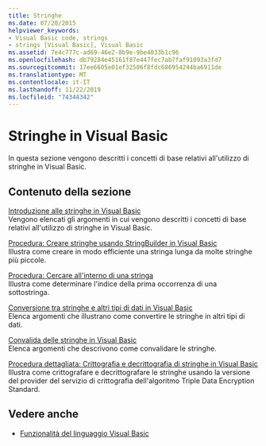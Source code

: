 ```yaml
---
title: Stringhe
ms.date: 07/20/2015
helpviewer_keywords:
- Visual Basic code, strings
- strings [Visual Basic], Visual Basic
ms.assetid: 7e4c777c-ad69-46e2-8b9e-9be4033b1c96
ms.openlocfilehash: db79284e45161f87e447fec7ab7faf91093a3fd7
ms.sourcegitcommit: 17ee6605e01ef32506f8fdc686954244ba6911de
ms.translationtype: MT
ms.contentlocale: it-IT
ms.lasthandoff: 11/22/2019
ms.locfileid: "74344342"
---
```

# <a name="strings-in-visual-basic"></a>Stringhe in Visual Basic
In questa sezione vengono descritti i concetti di base relativi all'utilizzo di stringhe in Visual Basic.  
  
## <a name="in-this-section"></a>Contenuto della sezione  
 [Introduzione alle stringhe in Visual Basic](../../../../visual-basic/programming-guide/language-features/strings/introduction-to-strings.md)  
 Vengono elencati gli argomenti in cui vengono descritti i concetti di base relativi all'utilizzo di stringhe in Visual Basic.  
  
 [Procedura: Creare stringhe usando StringBuilder in Visual Basic](../../../../visual-basic/programming-guide/language-features/strings/how-to-create-strings-using-a-stringbuilder.md)  
 Illustra come creare in modo efficiente una stringa lunga da molte stringhe più piccole.  
  
 [Procedura: Cercare all'interno di una stringa](../../../../visual-basic/programming-guide/language-features/strings/how-to-search-within-a-string.md)  
 Illustra come determinare l'indice della prima occorrenza di una sottostringa.  
  
 [Conversione tra stringhe e altri tipi di dati in Visual Basic](../../../../visual-basic/programming-guide/language-features/strings/converting-between-strings-and-other-data-types.md)  
 Elenca argomenti che illustrano come convertire le stringhe in altri tipi di dati.  
  
 [Convalida delle stringhe in Visual Basic](../../../../visual-basic/programming-guide/language-features/strings/validating-strings.md)  
 Elenca argomenti che descrivono come convalidare le stringhe.  
  
 [Procedura dettagliata: Crittografia e decrittografia di stringhe in Visual Basic](../../../../visual-basic/programming-guide/language-features/strings/walkthrough-encrypting-and-decrypting-strings.md)  
 Illustra come crittografare e decrittografare le stringhe usando la versione del provider del servizio di crittografia dell'algoritmo Triple Data Encryption Standard.  
  
## <a name="see-also"></a>Vedere anche

- [Funzionalità del linguaggio Visual Basic](../../../../visual-basic/programming-guide/language-features/index.md)
